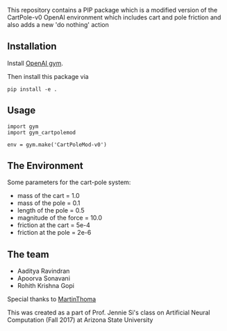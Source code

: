 This repository contains a PIP package which is a modified version of the 
CartPole-v0 OpenAI environment which includes cart and pole friction and also
adds a new 'do nothing' action


## Installation

Install [OpenAI gym](https://gym.openai.com/docs/).

Then install this package via

```
pip install -e .
```

## Usage

```
import gym
import gym_cartpolemod

env = gym.make('CartPoleMod-v0')
```
## The Environment

Some parameters for the cart-pole system:
- mass of the cart = 1.0
- mass of the pole = 0.1
- length of the pole = 0.5 
- magnitude of the force = 10.0
- friction at the cart = 5e-4
- friction at the pole = 2e-6

## The team
- Aaditya Ravindran
- Apoorva Sonavani
- Rohith Krishna Gopi

Special thanks to [MartinThoma](https://github.com/MartinThoma/banana-gym)

This was created as a part of Prof. Jennie Si's class on Artificial Neural Computation (Fall 2017) at Arizona State University
